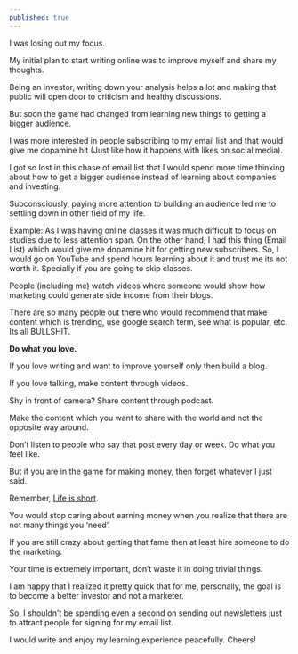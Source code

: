 ```yaml
---
published: true
---
```

I was losing out my focus.

My initial plan to start writing online was to improve myself and share my thoughts.

Being an investor, writing down your analysis helps a lot and making that public will open door to criticism and healthy discussions.

But soon the game had changed from learning new things to getting a bigger audience.

I was more interested in people subscribing to my email list and that would give me dopamine hit (Just like how it happens with likes on social media).

I got so lost in this chase of email list that I would spend more time thinking about how to get a bigger audience instead of learning about companies and investing.

Subconsciously, paying more attention to building an audience led me to settling down in other field of my life.

Example: As I was having online classes it was much difficult to focus on studies due to less attention span. On the other hand, I had this thing (Email List) which would give me dopamine hit for getting new subscribers. So, I would go on YouTube and spend hours learning about it and trust me its not worth it. Specially if you are going to skip classes.

People (including me) watch videos where someone would show how marketing could generate side income from their blogs.

There are so many people out there who would recommend that make content which is trending, use google search term, see what is popular, etc. Its all BULLSHIT.

**Do what you love.**

If you love writing and want to improve yourself only then build a blog.

If you love talking, make content through videos.

Shy in front of camera? Share content through podcast.

Make the content which you want to share with the world and not the opposite way around.

Don’t listen to people who say that post every day or week. Do what you feel like.

But if you are in the game for making money, then forget whatever I just said.

Remember, [Life is short](http://www.paulgraham.com/vb.html).

You would stop caring about earning money when you realize that there are not many things you ‘need’.

If you are still crazy about getting that fame then at least hire someone to do the marketing.

Your time is extremely important, don’t waste it in doing trivial things.

I am happy that I realized it pretty quick that for me, personally, the goal is to become a better investor and not a marketer.

So, I shouldn’t be spending even a second on sending out newsletters just to attract people for signing for my email list.

I would write and enjoy my learning experience peacefully. Cheers!
